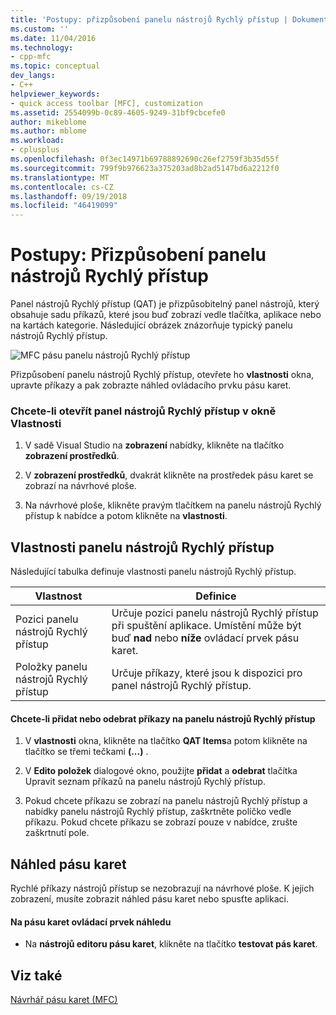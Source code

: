 ```yaml
---
title: 'Postupy: přizpůsobení panelu nástrojů Rychlý přístup | Dokumentace Microsoftu'
ms.custom: ''
ms.date: 11/04/2016
ms.technology:
- cpp-mfc
ms.topic: conceptual
dev_langs:
- C++
helpviewer_keywords:
- quick access toolbar [MFC], customization
ms.assetid: 2554099b-0c89-4605-9249-31bf9cbcefe0
author: mikeblome
ms.author: mblome
ms.workload:
- cplusplus
ms.openlocfilehash: 0f3ec14971b69788892690c26ef2759f3b35d55f
ms.sourcegitcommit: 799f9b976623a375203ad8b2ad5147bd6a2212f0
ms.translationtype: MT
ms.contentlocale: cs-CZ
ms.lasthandoff: 09/19/2018
ms.locfileid: "46419099"
---
```

# <a name="how-to-customize-the-quick-access-toolbar"></a>Postupy: Přizpůsobení panelu nástrojů Rychlý přístup

Panel nástrojů Rychlý přístup (QAT) je přizpůsobitelný panel nástrojů, který obsahuje sadu příkazů, které jsou buď zobrazí vedle tlačítka, aplikace nebo na kartách kategorie. Následující obrázek znázorňuje typický panelu nástrojů Rychlý přístup.

![MFC pásu panelu nástrojů Rychlý přístup](../mfc/media/quick_access_toolbar.png "quick_access_toolbar")

Přizpůsobení panelu nástrojů Rychlý přístup, otevřete ho **vlastnosti** okna, upravte příkazy a pak zobrazte náhled ovládacího prvku pásu karet.

### <a name="to-open-the-quick-access-toolbar-in-the-properties-window"></a>Chcete-li otevřít panel nástrojů Rychlý přístup v okně Vlastnosti

1. V sadě Visual Studio na **zobrazení** nabídky, klikněte na tlačítko **zobrazení prostředků**.

1. V **zobrazení prostředků**, dvakrát klikněte na prostředek pásu karet se zobrazí na návrhové ploše.

1. Na návrhové ploše, klikněte pravým tlačítkem na panelu nástrojů Rychlý přístup k nabídce a potom klikněte na **vlastnosti**.

## <a name="quick-access-toolbar-properties"></a>Vlastnosti panelu nástrojů Rychlý přístup

Následující tabulka definuje vlastnosti panelu nástrojů Rychlý přístup.

|Vlastnost|Definice|
|--------------|----------------|
|Pozici panelu nástrojů Rychlý přístup|Určuje pozici panelu nástrojů Rychlý přístup při spuštění aplikace. Umístění může být buď **nad** nebo **níže** ovládací prvek pásu karet.|
|Položky panelu nástrojů Rychlý přístup|Určuje příkazy, které jsou k dispozici pro panel nástrojů Rychlý přístup.|

#### <a name="to-add-or-remove-commands-on-the-quick-access-toolbar"></a>Chcete-li přidat nebo odebrat příkazy na panelu nástrojů Rychlý přístup

1. V **vlastnosti** okna, klikněte na tlačítko **QAT Items**a potom klikněte na tlačítko se třemi tečkami **(...)** .

1. V **Edito položek** dialogové okno, použijte **přidat** a **odebrat** tlačítka Upravit seznam příkazů na panelu nástrojů Rychlý přístup.

1. Pokud chcete příkazu se zobrazí na panelu nástrojů Rychlý přístup a nabídky panelu nástrojů Rychlý přístup, zaškrtněte políčko vedle příkazu. Pokud chcete příkazu se zobrazí pouze v nabídce, zrušte zaškrtnutí pole.

## <a name="previewing-the-ribbon"></a>Náhled pásu karet

Rychlé příkazy nástrojů přístup se nezobrazují na návrhové ploše. K jejich zobrazení, musíte zobrazit náhled pásu karet nebo spusťte aplikaci.

#### <a name="to-preview-the-ribbon-control"></a>Na pásu karet ovládací prvek náhledu

- Na **nástrojů editoru pásu karet**, klikněte na tlačítko **testovat pás karet**.

## <a name="see-also"></a>Viz také

[Návrhář pásu karet (MFC)](../mfc/ribbon-designer-mfc.md)

